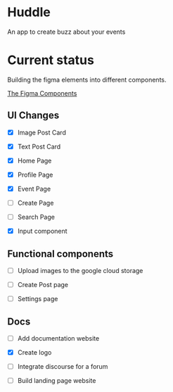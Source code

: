 # Huddle

An app to create buzz about your events

# Current status

Building the figma elements into different components.

[The Figma Components](https://www.figma.com/file/jx8i0tqktofSEeE1dw2Xth/huddle?node-id=0%3A1)

## UI Changes

-   [x] Image Post Card

-   [x] Text Post Card

-   [x] Home Page

-   [x] Profile Page

-   [x] Event Page

-   [ ] Create Page

-   [ ] Search Page

-   [x] Input component

## Functional components

-   [ ] Upload images to the google cloud storage

-   [ ] Create Post page

-   [ ] Settings page

## Docs

-   [ ] Add documentation website

-   [x] Create logo

-   [ ] Integrate discourse for a forum

-   [ ] Build landing page website
